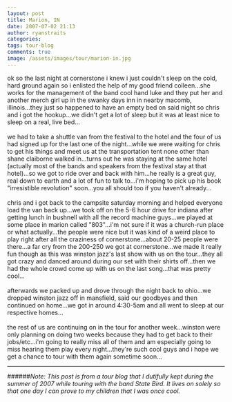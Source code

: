 ```yaml
---
layout: post
title: Marion, IN
date: 2007-07-02 21:13
author: ryanstraits
categories: 
tags: tour-blog
comments: true
image: /assets/images/tour/marion-in.jpg
---
```


<!-- break -->

ok so the last night at cornerstone i knew i just couldn't sleep on the cold, hard ground again so i enlisted the help of my good friend colleen...she works for the management of the band cool hand luke and they put her and another merch girl up in the swanky days inn in nearby macomb, illinois...they just so happened to have an empty bed on said night so chris and i got the hookup...we didn't get a lot of sleep but it was at least nice to sleep on a real, live bed...<br /><br />we had to take a shuttle van from the festival to the hotel and the four of us had signed up for the last one of the night...while we were waiting for chris to get his things and meet us at the transportation tent none other than shane claiborne walked in...turns out he was staying at the same hotel (actually most of the bands and speakers from the festival stay at that hotel)...so we got to ride over and back with him...he really is a great guy, real down to earth and a lot of fun to talk to...i'm hoping to pick up his book "irresistible revolution" soon...you all should too if you haven't already...<br /><br />chris and i got back to the campsite saturday morning and helped everyone load the van back up...we took off on the 5-6 hour drive for indiana after getting lunch in bushnell with all the record machine guys...we played at some place in marion called "803"...i'm not sure if it was a church-run place or what actually...the people were nice but it was kind of a weird place to play right after all the craziness of cornerstone...about 20-25 people were there...a far cry from the 200-250 we got at cornerstone...we made it really fun though as this was winston jazz's last show with us on the tour...they all got crazy and danced around during our set with their shirts off...then we had the whole crowd come up with us on the last song...that was pretty cool...<br /><br />afterwards we packed up and drove through the night back to ohio...we dropped winston jazz off in mansfield, said our goodbyes and then continued on home...we got in around 4:30-5am and all went to sleep at our respective homes...<br /><br />the rest of us are continuing on in the tour for another week...winston were only planning on doing two weeks because they had to get back to their jobs/etc...i'm going to really miss all of them and am especially going to miss hearing them play every night...they're such cool guys and i hope we get a chance to tour with them again sometime soon...

---

######*Note: This post is from a tour blog that I dutifully kept during the summer of 2007 while touring with the band State Bird. It lives on solely so that one day I can prove to my children that I was once cool.*
